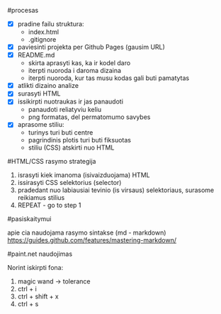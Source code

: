 #procesas

-[x] pradine failu struktura:
  - index.html
  - .gitignore
-[x] paviesinti projekta per Github Pages (gausim URL)
-[x] README.md
  - skirta aprasyti kas, ka ir kodel daro
  - iterpti nuoroda i daroma dizaina
  - iterpti nuoroda, kur tas musu kodas gali buti pamatytas
-[x] atlikti dizaino analize
-[x] surasyti HTML
-[x] issikirpti nuotraukas ir jas panaudoti
  - panaudoti reliatyviu keliu
  - png formatas, del permatomumo savybes
-[x] aprasome stiliu:
  - turinys turi buti centre
  - pagrindinis plotis turi buti fiksuotas
  - stiliu (CSS) atskirti nuo HTML

#HTML/CSS rasymo strategija

1. israsyti kiek imanoma (isivaizduojama) HTML
2. issirasyti CSS selektorius (selector)
3. pradedant nuo labiausiai tevinio (is virsaus) selektoriaus, surasome reikiamus stilius
4. REPEAT - go to step 1

#pasiskaitymui

apie cia naudojama rasymo sintakse (md - markdown)
https://guides.github.com/features/mastering-markdown/

#paint.net naudojimas

Norint iskirpti fona:

1. magic wand -> tolerance
2. ctrl + i
3. ctrl + shift + x
4. ctrl + s